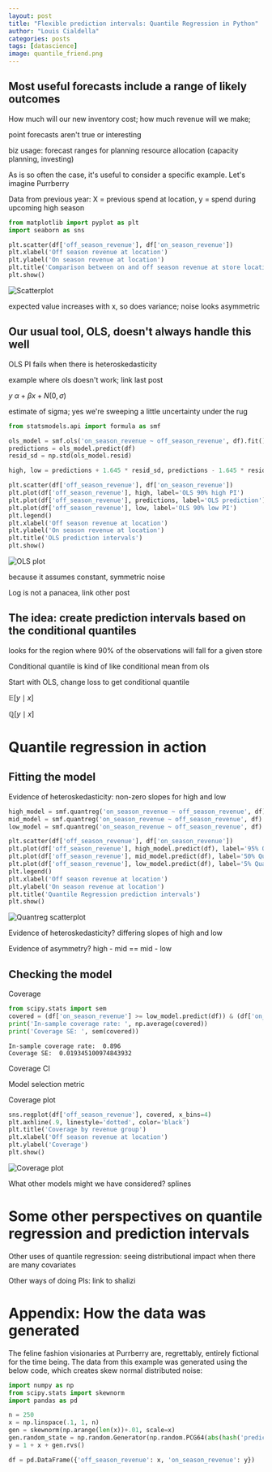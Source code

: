 ```yaml
---
layout: post
title: "Flexible prediction intervals: Quantile Regression in Python"
author: "Louis Cialdella"
categories: posts
tags: [datascience]
image: quantile_friend.png
---
```


## Most useful forecasts include a range of likely outcomes

How much will our new inventory cost; how much revenue will we make; 

point forecasts aren't true or interesting

biz usage: forecast ranges for planning resource allocation (capacity planning, investing)

As is so often the case, it's useful to consider a specific example. Let's imagine Purrberry

Data from previous year:
X = previous spend at location, y = spend during upcoming high season

```python
from matplotlib import pyplot as plt
import seaborn as sns

plt.scatter(df['off_season_revenue'], df['on_season_revenue'])
plt.xlabel('Off season revenue at location')
plt.ylabel('On season revenue at location')
plt.title('Comparison between on and off season revenue at store locations')
plt.show()
```
![Scatterplot](https://raw.githubusercontent.com/lmc2179/lmc2179.github.io/master/assets/img/quantreg_pi/Figure_1.png)

expected value increases with x, so does variance; noise looks asymmetric

## Our usual tool, OLS, doesn't always handle this well

OLS PI fails when there is heteroskedasticity

example where ols doesn't work; link last post

$y ~ \alpha + \beta x + N(0, \sigma)$

estimate of sigma; yes we're sweeping a little uncertainty under the rug

```python
from statsmodels.api import formula as smf

ols_model = smf.ols('on_season_revenue ~ off_season_revenue', df).fit()
predictions = ols_model.predict(df)
resid_sd = np.std(ols_model.resid)

high, low = predictions + 1.645 * resid_sd, predictions - 1.645 * resid_sd

plt.scatter(df['off_season_revenue'], df['on_season_revenue'])
plt.plot(df['off_season_revenue'], high, label='OLS 90% high PI')
plt.plot(df['off_season_revenue'], predictions, label='OLS prediction')
plt.plot(df['off_season_revenue'], low, label='OLS 90% low PI')
plt.legend()
plt.xlabel('Off season revenue at location')
plt.ylabel('On season revenue at location')
plt.title('OLS prediction intervals')
plt.show()
```

![OLS plot](https://raw.githubusercontent.com/lmc2179/lmc2179.github.io/master/assets/img/quantreg_pi/Figure_2.png)

because it assumes constant, symmetric noise

Log is not a panacea, link other post

## The idea: create prediction intervals based on the conditional quantiles

looks for the region where 90% of the observations will fall for a given store

Conditional quantile is kind of like conditional mean from ols

Start with OLS, change loss to get conditional quantile

$\mathbb{E}[y \mid x]$

$\mathbb{Q}[y \mid x]$

# Quantile regression in action

## Fitting the model

Evidence of heteroskedasticity: non-zero slopes for high and low

```python
high_model = smf.quantreg('on_season_revenue ~ off_season_revenue', df).fit(q=.95)
mid_model = smf.quantreg('on_season_revenue ~ off_season_revenue', df).fit(q=.5)
low_model = smf.quantreg('on_season_revenue ~ off_season_revenue', df).fit(q=.05)

plt.scatter(df['off_season_revenue'], df['on_season_revenue'])
plt.plot(df['off_season_revenue'], high_model.predict(df), label='95% Quantile')
plt.plot(df['off_season_revenue'], mid_model.predict(df), label='50% Quantile (Median)')
plt.plot(df['off_season_revenue'], low_model.predict(df), label='5% Quantile')
plt.legend()
plt.xlabel('Off season revenue at location')
plt.ylabel('On season revenue at location')
plt.title('Quantile Regression prediction intervals')
plt.show()
```

![Quantreg scatterplot](https://raw.githubusercontent.com/lmc2179/lmc2179.github.io/master/assets/img/quantreg_pi/Figure_3.png)

Evidence of heteroskedasticity? differing slopes of high and low

Evidence of asymmetry? high - mid == mid - low

## Checking the model

Coverage

```python
from scipy.stats import sem
covered = (df['on_season_revenue'] >= low_model.predict(df)) & (df['on_season_revenue'] <= high_model.predict(df))
print('In-sample coverage rate: ', np.average(covered))
print('Coverage SE: ', sem(covered))
```
```
In-sample coverage rate:  0.896
Coverage SE:  0.019345100974843932
```

Coverage CI

Model selection metric

Coverage plot

```python
sns.regplot(df['off_season_revenue'], covered, x_bins=4)
plt.axhline(.9, linestyle='dotted', color='black')
plt.title('Coverage by revenue group')
plt.xlabel('Off season revenue at location')
plt.ylabel('Coverage')
plt.show()
```

![Coverage plot](https://raw.githubusercontent.com/lmc2179/lmc2179.github.io/master/assets/img/quantreg_pi/Figure_4.png)

What other models might we have considered? splines

# Some other perspectives on quantile regression and prediction intervals

Other uses of quantile regression: seeing distributional impact when there are many covariates

Other ways of doing PIs: link to shalizi

# Appendix: How the data was generated

The feline fashion visionaries at Purrberry are, regrettably, entirely fictional for the time being. The data from this example was generated using the below code, which creates skew normal distributed noise:

```python
import numpy as np
from scipy.stats import skewnorm
import pandas as pd

n = 250
x = np.linspace(.1, 1, n)
gen = skewnorm(np.arange(len(x))+.01, scale=x)
gen.random_state = np.random.Generator(np.random.PCG64(abs(hash('predictions'))))
y = 1 + x + gen.rvs()

df = pd.DataFrame({'off_season_revenue': x, 'on_season_revenue': y})
```
